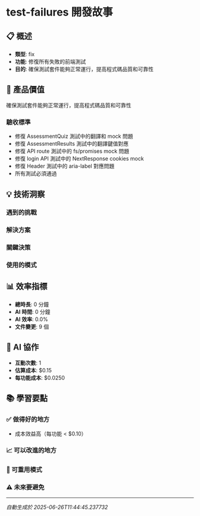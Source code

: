 # test-failures 開發故事

## 📋 概述
- **類型**: fix
- **功能**: 修復所有失敗的前端測試
- **目的**: 確保測試套件能夠正常運行，提高程式碼品質和可靠性

## 🎯 產品價值
確保測試套件能夠正常運行，提高程式碼品質和可靠性

### 驗收標準
- 修復 AssessmentQuiz 測試中的翻譯和 mock 問題
- 修復 AssessmentResults 測試中的翻譯鍵值對應
- 修復 API route 測試中的 fs/promises mock 問題
- 修復 login API 測試中的 NextResponse cookies mock
- 修復 Header 測試中的 aria-label 對應問題
- 所有測試必須通過

## 💡 技術洞察

### 遇到的挑戰


### 解決方案


### 關鍵決策


### 使用的模式


## 📊 效率指標
- **總時長**: 0 分鐘
- **AI 時間**: 0 分鐘
- **AI 效率**: 0.0%
- **文件變更**: 9 個

## 🤖 AI 協作
- **互動次數**: 1
- **估算成本**: $0.15
- **每功能成本**: $0.0250

## 📚 學習要點

### ✅ 做得好的地方
- 成本效益高（每功能 < $0.10）

### 📈 可以改進的地方


### 🔄 可重用模式


### ⚠️ 未來要避免


---
*自動生成於 2025-06-26T11:44:45.237732*
